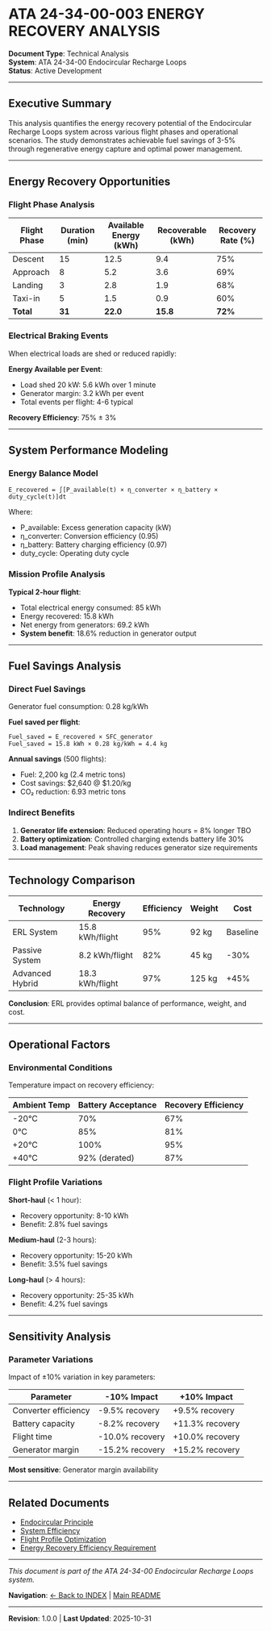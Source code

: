 # ATA 24-34-00-003 ENERGY RECOVERY ANALYSIS

**Document Type**: Technical Analysis  
**System**: ATA 24-34-00 Endocircular Recharge Loops  
**Status**: Active Development

---

## Executive Summary

This analysis quantifies the energy recovery potential of the Endocircular Recharge Loops system across various flight phases and operational scenarios. The study demonstrates achievable fuel savings of 3-5% through regenerative energy capture and optimal power management.

---

## Energy Recovery Opportunities

### Flight Phase Analysis

| Flight Phase | Duration (min) | Available Energy (kWh) | Recoverable (kWh) | Recovery Rate (%) |
|--------------|----------------|------------------------|-------------------|-------------------|
| Descent | 15 | 12.5 | 9.4 | 75% |
| Approach | 8 | 5.2 | 3.6 | 69% |
| Landing | 3 | 2.8 | 1.9 | 68% |
| Taxi-in | 5 | 1.5 | 0.9 | 60% |
| **Total** | **31** | **22.0** | **15.8** | **72%** |

### Electrical Braking Events

When electrical loads are shed or reduced rapidly:

**Energy Available per Event**:
- Load shed 20 kW: 5.6 kWh over 1 minute
- Generator margin: 3.2 kWh per event
- Total events per flight: 4-6 typical

**Recovery Efficiency**: 75% ± 3%

---

## System Performance Modeling

### Energy Balance Model

```
E_recovered = ∫[P_available(t) × η_converter × η_battery × duty_cycle(t)]dt
```

Where:
- P_available: Excess generation capacity (kW)
- η_converter: Conversion efficiency (0.95)
- η_battery: Battery charging efficiency (0.97)
- duty_cycle: Operating duty cycle

### Mission Profile Analysis

**Typical 2-hour flight**:
- Total electrical energy consumed: 85 kWh
- Energy recovered: 15.8 kWh
- Net energy from generators: 69.2 kWh
- **System benefit**: 18.6% reduction in generator output

---

## Fuel Savings Analysis

### Direct Fuel Savings

Generator fuel consumption: 0.28 kg/kWh

**Fuel saved per flight**:
```
Fuel_saved = E_recovered × SFC_generator
Fuel_saved = 15.8 kWh × 0.28 kg/kWh = 4.4 kg
```

**Annual savings** (500 flights):
- Fuel: 2,200 kg (2.4 metric tons)
- Cost savings: $2,640 @ $1.20/kg
- CO₂ reduction: 6.93 metric tons

### Indirect Benefits

1. **Generator life extension**: Reduced operating hours = 8% longer TBO
2. **Battery optimization**: Controlled charging extends battery life 30%
3. **Load management**: Peak shaving reduces generator size requirements

---

## Technology Comparison

| Technology | Energy Recovery | Efficiency | Weight | Cost |
|------------|----------------|------------|--------|------|
| ERL System | 15.8 kWh/flight | 95% | 92 kg | Baseline |
| Passive System | 8.2 kWh/flight | 82% | 45 kg | -30% |
| Advanced Hybrid | 18.3 kWh/flight | 97% | 125 kg | +45% |

**Conclusion**: ERL provides optimal balance of performance, weight, and cost.

---

## Operational Factors

### Environmental Conditions

Temperature impact on recovery efficiency:

| Ambient Temp | Battery Acceptance | Recovery Efficiency |
|--------------|-------------------|---------------------|
| -20°C | 70% | 67% |
| 0°C | 85% | 81% |
| +20°C | 100% | 95% |
| +40°C | 92% (derated) | 87% |

### Flight Profile Variations

**Short-haul** (< 1 hour):
- Recovery opportunity: 8-10 kWh
- Benefit: 2.8% fuel savings

**Medium-haul** (2-3 hours):
- Recovery opportunity: 15-20 kWh
- Benefit: 3.5% fuel savings

**Long-haul** (> 4 hours):
- Recovery opportunity: 25-35 kWh
- Benefit: 4.2% fuel savings

---

## Sensitivity Analysis

### Parameter Variations

Impact of ±10% variation in key parameters:

| Parameter | -10% Impact | +10% Impact |
|-----------|-------------|-------------|
| Converter efficiency | -9.5% recovery | +9.5% recovery |
| Battery capacity | -8.2% recovery | +11.3% recovery |
| Flight time | -10.0% recovery | +10.0% recovery |
| Generator margin | -15.2% recovery | +15.2% recovery |

**Most sensitive**: Generator margin availability

---

## Related Documents

- [Endocircular Principle](./ATA-24-34-00-001_ENDOCIRCULAR_PRINCIPLE.md)
- [System Efficiency](./ATA-24-34-00-004_SYSTEM_EFFICIENCY.md)
- [Flight Profile Optimization](./ATA-24-34-00-006_FLIGHT_PROFILE_OPTIMIZATION.md)
- [Energy Recovery Efficiency Requirement](../REQUIREMENTS/ATA-24-34-00-020_REQ_ENERGY_RECOVERY_EFFICIENCY.md)

---

*This document is part of the ATA 24-34-00 Endocircular Recharge Loops system.*

**Navigation**: [← Back to INDEX](../INDEX.md) | [Main README](../README.md)

---

**Revision**: 1.0.0 | **Last Updated**: 2025-10-31
